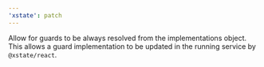 ```yaml
---
'xstate': patch
---
```


Allow for guards to be always resolved from the implementations object. This allows a guard implementation to be updated in the running service by `@xstate/react`.
